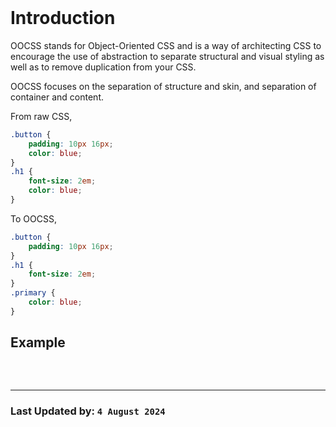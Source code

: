 <br/>

# Introduction

OOCSS stands for Object-Oriented CSS and is a way of architecting CSS to encourage the use of abstraction to separate structural and visual styling as well as to remove duplication from your CSS.

OOCSS focuses on the separation of structure and skin, and separation of container and content. 

From raw CSS,

```css
.button {
    padding: 10px 16px;
    color: blue;
}
.h1 {
    font-size: 2em;
    color: blue;
}
```

To OOCSS,

```css
.button {
    padding: 10px 16px;
}
.h1 {
    font-size: 2em;
}
.primary {
    color: blue;
}
```

## Example
```html

```

<br/>
<hr/>

### Last Updated by: `4 August 2024`